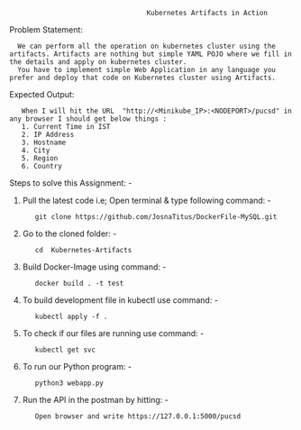                                       Kubernetes Artifacts in Action

Problem Statement: 

      We can perform all the operation on kubernetes cluster using the artifacts. Artifacts are nothing but simple YAML POJO where we fill in the details and apply on kubernetes cluster. 
      You have to implement simple Web Application in any language you prefer and deploy that code on Kubernetes cluster using Artifacts. 
      
Expected Output: 

       When I will hit the URL  "http://<Minikube_IP>:<NODEPORT>/pucsd" in any browser I should get below things : 
       1. Current Time in IST
       2. IP Address 
       3. Hostname
       4. City
       5. Region
       6. Country
Steps to solve this Assignment: -
1. Pull the latest code i.e; Open terminal & type following command: -

          git clone https://github.com/JosnaTitus/DockerFile-MySQL.git
          
2. Go to the cloned folder: -
  
          cd  Kubernetes-Artifacts
          
3. Build Docker-Image using command: -

          docker build . -t test

4. To build development file in kubectl use command: -
      
          kubectl apply -f .
          
5. To check if our files are running use command: -

          kubectl get svc
          
6. To run our Python program: -

          python3 webapp.py
          
7. Run the API in the postman by hitting: -

          Open browser and write https://127.0.0.1:5000/pucsd
          
 


